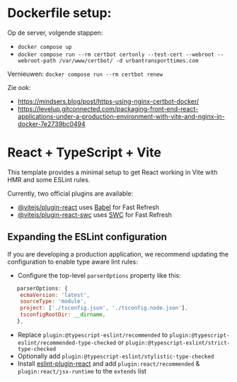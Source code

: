 # Dockerfile setup:
Op de server, volgende stappen: 
* ```docker compose up```
* ```docker compose run --rm certbot certonly --test-cert --webroot --webroot-path /var/www/certbot/ -d urbantransporttimes.com```

Vernieuwen:
```docker compose run --rm certbot renew```

Zie ook: 
* https://mindsers.blog/post/https-using-nginx-certbot-docker/
* https://levelup.gitconnected.com/packaging-front-end-react-applications-under-a-production-environment-with-vite-and-nginx-in-docker-7e2739bc0494


# React + TypeScript + Vite

This template provides a minimal setup to get React working in Vite with HMR and some ESLint rules.

Currently, two official plugins are available:

- [@vitejs/plugin-react](https://github.com/vitejs/vite-plugin-react/blob/main/packages/plugin-react/README.md) uses [Babel](https://babeljs.io/) for Fast Refresh
- [@vitejs/plugin-react-swc](https://github.com/vitejs/vite-plugin-react-swc) uses [SWC](https://swc.rs/) for Fast Refresh

## Expanding the ESLint configuration

If you are developing a production application, we recommend updating the configuration to enable type aware lint rules:

- Configure the top-level `parserOptions` property like this:

```js
   parserOptions: {
    ecmaVersion: 'latest',
    sourceType: 'module',
    project: ['./tsconfig.json', './tsconfig.node.json'],
    tsconfigRootDir: __dirname,
   },
```

- Replace `plugin:@typescript-eslint/recommended` to `plugin:@typescript-eslint/recommended-type-checked` or `plugin:@typescript-eslint/strict-type-checked`
- Optionally add `plugin:@typescript-eslint/stylistic-type-checked`
- Install [eslint-plugin-react](https://github.com/jsx-eslint/eslint-plugin-react) and add `plugin:react/recommended` & `plugin:react/jsx-runtime` to the `extends` list
